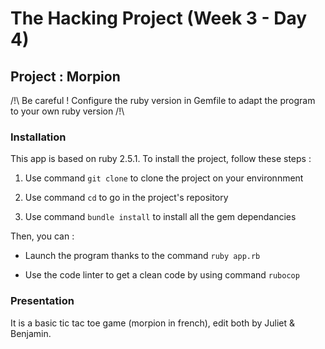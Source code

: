 # The Hacking Project (Week 3 - Day 4)
## Project : Morpion
/!\ Be careful ! Configure the ruby version in Gemfile to adapt the program to your own ruby version /!\
### Installation
This app is based on ruby 2.5.1.
To install the project, follow these steps :
1. Use command `git clone` to clone the project on your environnment

2. Use command `cd` to go in the project's repository

3. Use command `bundle install` to install all the gem dependancies

Then, you can :
- Launch the program thanks to the command `ruby app.rb`

- Use the code linter to get a clean code by using command `rubocop`
### Presentation
It is a basic tic tac toe game (morpion in french), edit both by Juliet & Benjamin.
